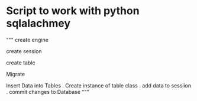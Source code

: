 # Script to work with python sqlalachmey 

"""
create engine

create session

create table 

Migrate

Insert Data into Tables
    . Create instance of table class 
    . add data to sessiion 
    . commit changes to Database
"""